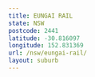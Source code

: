 ```yaml
---
title: EUNGAI RAIL
state: NSW
postcode: 2441
latitude: -30.816097
longitude: 152.831369
url: /nsw/eungai-rail/
layout: suburb
---
```

